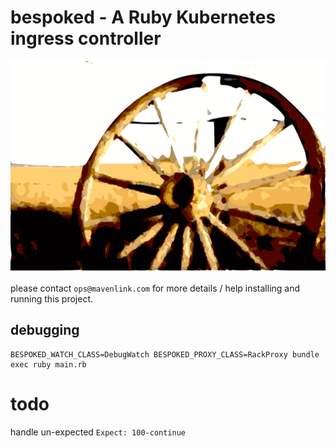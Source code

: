 # bespoked - A Ruby Kubernetes ingress controller

![bespoked](images/bespoked.png)

please contact `ops@mavenlink.com` for more details / help installing and running this project.

## debugging

```
BESPOKED_WATCH_CLASS=DebugWatch BESPOKED_PROXY_CLASS=RackProxy bundle exec ruby main.rb
```

# todo

handle un-expected `Expect: 100-continue`
